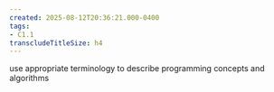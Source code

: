 ```yaml
---
created: 2025-08-12T20:36:21.000-0400
tags:
- C1.1
transcludeTitleSize: h4
---
```


use appropriate terminology to describe programming concepts and algorithms